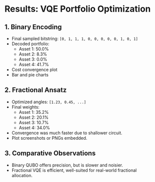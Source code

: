# Results: VQE Portfolio Optimization

## 1. Binary Encoding

- Final sampled bitstring:
  `[0, 1, 1, 1, 0, 0, 0, 0, 0, 1, 0, 1]`
- Decoded portfolio:
  - Asset 1: 50.0%
  - Asset 2: 8.3%
  - Asset 3: 0.0%
  - Asset 4: 41.7%
- Cost convergence plot
- Bar and pie charts

## 2. Fractional Ansatz

- Optimized angles:
  `[1.23, 0.45, ...]`
- Final weights:
  - Asset 1: 35.2%
  - Asset 2: 20.1%
  - Asset 3: 10.7%
  - Asset 4: 34.0%
- Convergence was much faster due to shallower circuit.
- Plot screenshots or PNGs embedded.

## 3. Comparative Observations

- Binary QUBO offers precision, but is slower and noisier.
- Fractional VQE is efficient, well-suited for real-world fractional allocation.
